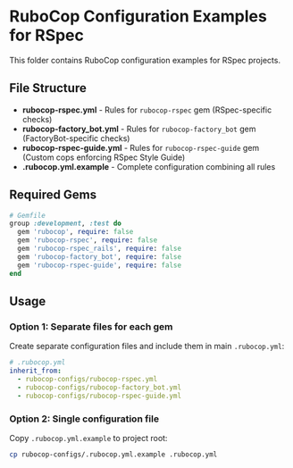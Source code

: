 # RuboCop Configuration Examples for RSpec

This folder contains RuboCop configuration examples for RSpec projects.

## File Structure

- **rubocop-rspec.yml** - Rules for `rubocop-rspec` gem (RSpec-specific checks)
- **rubocop-factory_bot.yml** - Rules for `rubocop-factory_bot` gem (FactoryBot-specific checks)
- **rubocop-rspec-guide.yml** - Rules for `rubocop-rspec-guide` gem (Custom cops enforcing RSpec Style Guide)
- **.rubocop.yml.example** - Complete configuration combining all rules

## Required Gems

```ruby
# Gemfile
group :development, :test do
  gem 'rubocop', require: false
  gem 'rubocop-rspec', require: false
  gem 'rubocop-rspec_rails', require: false
  gem 'rubocop-factory_bot', require: false
  gem 'rubocop-rspec-guide', require: false
end
```

## Usage

### Option 1: Separate files for each gem

Create separate configuration files and include them in main `.rubocop.yml`:

```yaml
# .rubocop.yml
inherit_from:
  - rubocop-configs/rubocop-rspec.yml
  - rubocop-configs/rubocop-factory_bot.yml
  - rubocop-configs/rubocop-rspec-guide.yml
```

### Option 2: Single configuration file

Copy `.rubocop.yml.example` to project root:

```bash
cp rubocop-configs/.rubocop.yml.example .rubocop.yml
```